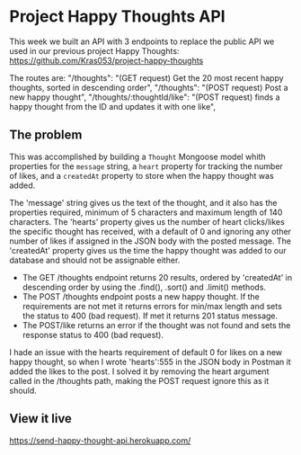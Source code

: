 # Project Happy Thoughts API

This week we built an API with 3 endpoints to replace the public API we used in our previous project Happy Thoughts: 
https://github.com/Kras053/project-happy-thoughts

The routes are:
"/thoughts": "(GET request) Get the 20 most recent happy thoughts, sorted in descending order",
      "/thoughts": "(POST request) Post a new happy thought",
      "/thoughts/:thoughtId/like": "(POST request) finds a happy thought from the ID and updates it with one like",

## The problem
This was accomplished by building a `Thought` Mongoose model whith properties for the `message` string, a `heart` property for tracking the number of likes, and a `createdAt` property to store when the happy thought was added.

The 'message' string gives us the text of the thought, and it also has the properties required, minimum of 5 characters and maximum length of 140 characters. 
The 'hearts' property gives us the number of heart clicks/likes the specific thought has received, with a default of 0 and ignoring any other number of likes if assigned in the JSON body with the posted message.
The 'createdAt' property gives us the time the happy thought was added to our database and should not be assignable either. 
    
- The GET /thoughts endpoint returns 20 results, ordered by 'createdAt' in descending order by using the .find(), .sort() and .limit() methods.
- The POST /thoughts endpoint posts a new happy thought. If the requirements are not met it returns errors for min/max length and sets the status to 400 (bad request).
  If met it returns 201 status message.
- The POST/like returns an error if the thought was not found and sets the response status to 400 (bad request).

I hade an issue with the hearts requirement of default 0 for likes on a new happy thought, so when I wrote 'hearts':555 in the JSON body in Postman it added the likes to the post. I solved it by removing the heart argument called in the /thoughts path, making the POST request ignore this as it should. 

## View it live
https://send-happy-thought-api.herokuapp.com/
